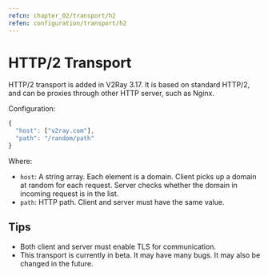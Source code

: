 ```yaml
---
refcn: chapter_02/transport/h2
refen: configuration/transport/h2
---
```

# HTTP/2 Transport

HTTP/2 transport is added in V2Ray 3.17. It is based on standard HTTP/2, and can be proxies through other HTTP server, such as Nginx.

Configuration:

```javascript
{
  "host": ["v2ray.com"],
  "path": "/random/path"
}
```

Where:

* `host`: A string array. Each element is a domain. Client picks up a domain at random for each request. Server checks whether the domain in incoming request is in the list.
* `path`: HTTP path. Client and server must have the same value.

## Tips

* Both client and server must enable TLS for communication.
* This transport is currently in beta. It may have many bugs. It may also be changed in the future.